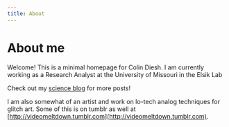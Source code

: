 ```yaml
---
title: About
---
```

# About me 


Welcome! This is a minimal homepage for Colin Diesh. I am currently working as a Research Analyst at the University of Missouri in the Elsik Lab



Check out my [science blog](http://searchvoidstar.tumblr.com/) for more posts!


I am also somewhat of an artist and work on lo-tech analog techniques for glitch art. Some of this is on tumblr as well at [http://videomeltdown.tumblr.com](http://videomeltdown.tumblr.com).

